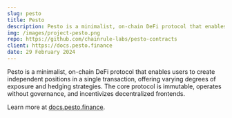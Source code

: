 ```yaml
---
slug: pesto
title: Pesto
description: Pesto is a minimalist, on-chain DeFi protocol that enables users to create independent positions in a single transaction, offering varying degrees of exposure and hedging strategies. The core protocol is immutable, operates without governance, and incentivizes decentralized frontends.
img: /images/project-pesto.png
repo: https://github.com/chainrule-labs/pesto-contracts
client: https://docs.pesto.finance
date: 29 February 2024
---
```


Pesto is a minimalist, on-chain DeFi protocol that enables users to create independent positions in a single transaction, offering varying degrees of exposure and hedging strategies. The core protocol is immutable, operates without governance, and incentivizes decentralized frontends.

Learn more at [docs.pesto.finance](https://docs.pesto.finance/).
